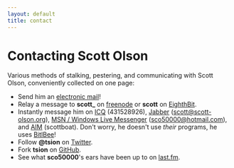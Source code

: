 ```yaml
---
layout: default
title: contact
---
```


# Contacting Scott Olson

Various methods of stalking, pestering, and communicating with Scott Olson,
conveniently collected on one page:

* Send him an [electronic mail][email]!
* Relay a message to **scott_** on [freenode][freenode] or **scott** on [EighthBit][8b].
* Instantly message him on [ICQ][icq] (431528926), [Jabber][jabber] (scott@scott-olson.org), [MSN / Windows Live Messenger][msn] (sco50000@hotmail.com), and [AIM][aim] (scottboat). Don't worry, he doesn't use *their* programs, he uses [BitlBee][bitlbee]!
* Follow **@tsion** on [Twitter][twitter].
* Fork **tsion** on [GitHub][github].
* See what **sco50000**'s ears have been up to on [last.fm][lastfm].

[email]:    mailto:scott@scott-olson.org
[freenode]: irc://irc.freenode.net
[8b]:       irc://irc.eighthbit.net/#offtopic
[icq]:      http://www.icq.com/
[jabber]:   http://www.jabber.com/
[msn]:      http://download.live.com/messenger
[aim]:      http://dashboard.aim.com/aim
[bitlbee]:  http://www.bitlbee.org/
[twitter]:  http://twitter.com/tsion
[github]:   http://github.com/tsion
[lastfm]:   http://www.last.fm/user/sco50000
